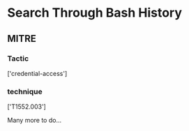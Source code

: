 # Search Through Bash History

## MITRE

### Tactic
['credential-access']

### technique
['T1552.003']

Many more to do...
